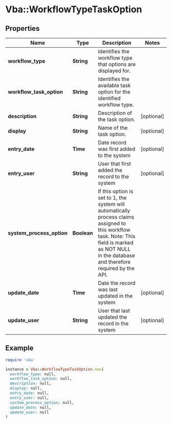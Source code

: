 # Vba::WorkflowTypeTaskOption

## Properties

| Name | Type | Description | Notes |
| ---- | ---- | ----------- | ----- |
| **workflow_type** | **String** | Identifies the workflow type that options are displayed for. |  |
| **workflow_task_option** | **String** | Identifies the available task option for the identified workflow type. |  |
| **description** | **String** | Description of the task option. | [optional] |
| **display** | **String** | Name of the task option. | [optional] |
| **entry_date** | **Time** | Date record was first added to the system | [optional] |
| **entry_user** | **String** | User that first added the record to the system | [optional] |
| **system_process_option** | **Boolean** | If this option is set to 1, the system will automatically process claims assigned to this workflow task. Note: This field is marked as NOT NULL in the database and therefore required by the API. |  |
| **update_date** | **Time** | Date the record was last updated in the system | [optional] |
| **update_user** | **String** | User that last updated the record in the system | [optional] |

## Example

```ruby
require 'vba'

instance = Vba::WorkflowTypeTaskOption.new(
  workflow_type: null,
  workflow_task_option: null,
  description: null,
  display: null,
  entry_date: null,
  entry_user: null,
  system_process_option: null,
  update_date: null,
  update_user: null
)
```


